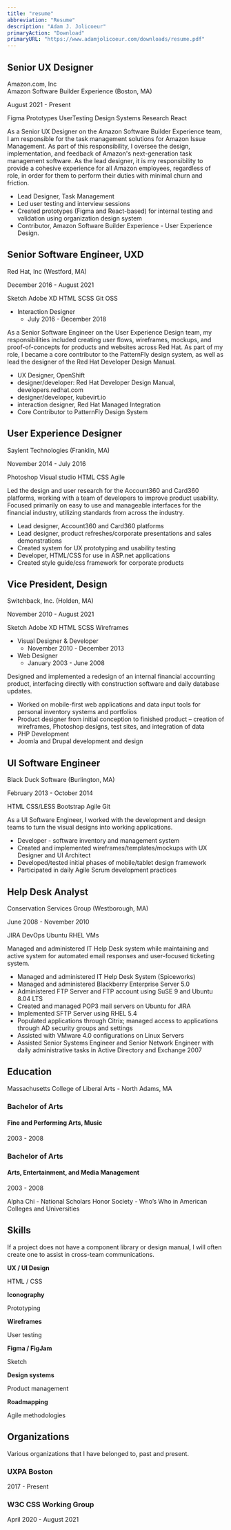 ```yaml
---
title: "resume"
abbreviation: "Resume"
description: "Adam J. Jolicoeur"
primaryAction: "Download"
primaryURL: "https://www.adamjolicoeur.com/downloads/resume.pdf"
---
```


<div class="container-xxl mb-2 py-2 px-md-5">
  <div class="row px-3 pb-3">
    <div class="col-md-6">
      <h2 class="mt-0">Senior UX Designer</h2>
      <p class="fs-5 my-0">Amazon.com, Inc <br /> Amazon Software Builder Experience (Boston, MA)</p>
      <p class="text-body-secondary">August 2021 - Present</p>
      <div class="container-fluid pb-3">
        <span class="badge rounded-pill bg-dark">Figma</span>
        <span class="badge rounded-pill bg-dark">Prototypes</span>
        <span class="badge rounded-pill bg-dark">UserTesting</span>
        <span class="badge rounded-pill bg-dark">Design Systems</span>
        <span class="badge rounded-pill bg-dark">Research</span>
        <span class="badge rounded-pill bg-dark">React</span>
      </div>
    </div>
    <div class="col-md-6">
      <p class="pt-0">As a Senior UX Designer on the Amazon Software Builder Experience team, I am responsible for the task management solutions for Amazon Issue Management. As part of this responsibility, I oversee the design, implementation, and feedback of Amazon's next-generation task management software. As the lead designer, it is my responsibility to provide a cohesive experience for all Amazon employees, regardless of role, in order for them to perform their duties with minimal churn and friction.</p>
      <ul class="icon-list">
        <li>Lead Designer, Task Management</li>
        <li>Led user testing and interview sessions</li>
        <li>Created prototypes (Figma and React-based) for internal testing and validation using organization design system</li>
        <li>Contributor, Amazon Software Builder Experience - User Experience Design.
      </ul>
    </div>
  </div>
</div>
<div class="container-xxl mb-2 py-2 px-md-5">
  <div class="row px-3 pb-3">
    <div class="col-md-6">
      <h2 class="mt-0">Senior Software Engineer, UXD</h2>
      <p class="fs-5 my-0">Red Hat, Inc (Westford, MA)</p>
      <p class="text-body-secondary">December 2016 - August 2021</p>
      <div class="container-fluid pb-3">
        <span class="badge rounded-pill bg-dark">Sketch</span>
        <span class="badge rounded-pill bg-dark">Adobe XD</span>
        <span class="badge rounded-pill bg-dark">HTML</span>
        <span class="badge rounded-pill bg-dark">SCSS</span>
        <span class="badge rounded-pill bg-dark">Git</span>
        <span class="badge rounded-pill bg-dark">OSS</span>
      </div>
      <ul class="icon-list">
        <li class="text-muted">
          Interaction Designer
          <ul><li>July 2016 - December 2018</li></ul>
        </li>
      </ul>
    </div>
    <div class="col-md-6">
      <p>As a Senior Software Engineer on the User Experience Design team, my responsibilities included creating user flows, wireframes, mockups, and proof-of-concepts for products and websites across Red Hat. As part of my role, I became a core contributor to the PatternFly design system, as well as lead the designer of the Red Hat Developer Design Manual.</p>
      <ul class="icon-list">
        <li>UX Designer, OpenShift</li>
        <li>designer/developer: Red Hat Developer Design Manual, developers.redhat.com</li>
        <li>designer/developer, kubevirt.io </li>
        <li>interaction designer, Red Hat Managed Integration</li>
        <li>Core Contributor to PatternFly Design System</li>
      </ul>
    </div>
  </div>
</div>
<div class="container-xxl mb-2 py-2 px-md-5">
  <div class="row px-3 pb-3">
    <div class="col-md-6">
      <h2 class="mt-0">User Experience Designer</h2>
      <p class="fs-5 my-0">Saylent Technologies (Franklin, MA)</p>
      <p class="text-body-secondary">November 2014 - July 2016</p>
      <div class="container-fluid pb-3">
        <span class="badge rounded-pill bg-dark">Photoshop</span>
        <span class="badge rounded-pill bg-dark">Visual studio</span>
        <span class="badge rounded-pill bg-dark">HTML</span>
        <span class="badge rounded-pill bg-dark">CSS</span>
        <span class="badge rounded-pill bg-dark">Agile</span>
      </div>
    </div>
    <div class="col-md-6">
      <p>Led the design and user research for the Account360 and Card360 platforms, working with a team of developers to improve product usability. Focused primarily on easy to use and manageable interfaces for the financial industry, utilizing standards from across the industry.</p>
      <ul class="icon-list">
        <li>Lead designer, Account360 and Card360 platforms</li>
        <li>Lead designer, product refreshes/corporate presentations and sales demonstrations</li>
        <li>Created system for UX prototyping and usability testing</li>
        <li>Developer, HTML/CSS for use in ASP.net applications</li>
        <li>Created style guide/css framework for corporate products</li>
      </ul>
    </div>
  </div>
</div>
<div class="container-xxl mb-2 py-2 px-md-5">
  <div class="row px-3 pb-3">
    <div class="col-md-6">
      <h2 class="mt-0">Vice President, Design</h2>
      <p class="fs-5 my-0">Switchback, Inc. (Holden, MA)</p>
      <p class="text-body-secondary">November 2010 - August 2021</p>
      <div class="container-fluid pb-3">
        <span class="badge rounded-pill bg-dark">Sketch</span>
        <span class="badge rounded-pill bg-dark">Adobe XD</span>
        <span class="badge rounded-pill bg-dark">HTML</span>
        <span class="badge rounded-pill bg-dark">SCSS</span>
        <span class="badge rounded-pill bg-dark">Wireframes</span>
      </div>
      <ul class="icon-list">
        <li class="text-muted">
          Visual Designer &amp; Developer
          <ul><li>November 2010 - December 2013</li></ul>
        </li>
        <li class="text-muted">
          Web Designer
          <ul><li>January 2003 - June 2008</li></ul>
        </li>
      </ul>
    </div>
    <div class="col-md-6">
      <p>Designed and implemented a redesign of an internal financial accounting product, interfacing directly with construction software and daily database updates.</p>
      <ul class="icon-list">
        <li>Worked on mobile-first web applications and data input tools for personal inventory systems and portfolios</li>
        <li>Product designer from initial conception to finished product – creation of wireframes, Photoshop designs, test sites, and integration of data</li>
        <li>PHP Development</li>
        <li>Joomla and Drupal development and design</li>
      </ul>
    </div>
  </div>
</div>
<div class="container-xxl mb-2 py-2 px-md-5">
  <div class="row px-3 pb-3">
    <div class="col-md-6">
      <h2 class="mt-0">UI Software Engineer</h2>
      <p class="fs-5 my-0">Black Duck Software (Burlington, MA)</p>
      <p class="text-body-secondary">February 2013 - October 2014</p>
      <div class="container-fluid pb-3">
        <span class="badge rounded-pill bg-dark">HTML</span>
        <span class="badge rounded-pill bg-dark">CSS/LESS</span>
        <span class="badge rounded-pill bg-dark">Bootstrap</span>
        <span class="badge rounded-pill bg-dark">Agile</span>
        <span class="badge rounded-pill bg-dark">Git</span>
      </div>
    </div>
    <div class="col-md-6">
      <p>As a UI Software Engineer, I worked with the development and design teams to turn the visual designs into working applications.</p>
      <ul class="icon-list">
        <li>Developer - software inventory and management system</li>
        <li>Created and implemented wireframes/templates/mockups with UX Designer and UI Architect</li>
        <li>Developed/tested initial phases of mobile/tablet design framework</li>
        <li>Participated in daily Agile Scrum development practices</li>
      </ul>
    </div>
  </div>
</div>
<div class="container-xxl mb-2 py-2 px-md-5">
  <div class="row px-3 pb-3">
    <div class="col-md-6">
      <h2 class="mt-0">Help Desk Analyst</h2>
      <p class="fs-5 my-0">Conservation Services Group (Westborough, MA)</p>
      <p class="text-body-secondary">June 2008 - November 2010</p>
      <div class="container-fluid pb-3">
        <span class="badge rounded-pill bg-dark">JIRA</span>
        <span class="badge rounded-pill bg-dark">DevOps</span>
        <span class="badge rounded-pill bg-dark">Ubuntu</span>
        <span class="badge rounded-pill bg-dark">RHEL</span>
        <span class="badge rounded-pill bg-dark">VMs</span>
      </div>
    </div>
    <div class="col-md-6">
    <p>Managed and administered IT Help Desk system while maintaining and active system for automated email responses and user-focused ticketing system.</p>
      <ul class="icon-list">
        <li>Managed and administered IT Help Desk System (Spiceworks)</li>
        <li>Managed and administered Blackberry Enterprise Server 5.0</li>
        <li>Administered FTP Server and FTP account using SuSE 9 and Ubuntu 8.04 LTS</li>
        <li>Created and managed POP3 mail servers on Ubuntu for JIRA</li>
        <li>Implemented SFTP Server using RHEL 5.4</li>
        <li>Populated applications through Citrix; managed access to applications through AD security groups and settings</li>
        <li>Assisted with VMware 4.0 configurations on Linux Servers</li>
        <li>Assisted Senior Systems Engineer and Senior Network Engineer with daily administrative tasks in Active Directory and Exchange 2007</li>
      </ul>
    </div>
  </div>
</div>
<div class="container-xxl py-3 mt-3 text-bg-light">
  <div class="row px-3 pb-3">
    <div class="col-12">
      <h2>Education</h2>
      <p class="paragraph-inset">Massachusetts College of Liberal Arts - North Adams, MA</p>
    </div>
  </div>
  <div class="row px-3 align-items-center">
    <div class="col-md-6">
      <h3 class="job--company-name">Bachelor of Arts</h3>
      <h4 class="job--company-role">Fine and Performing Arts, Music</h4>
      <p class="job--company-dates">2003 - 2008</p>
    </div>
    <div class="col-md-6">
      <h3 class="job--company-name">Bachelor of Arts</h3>
      <h4 class="job--company-role">Arts, Entertainment, and Media Management</h4>
      <p class="job--company-dates">2003 - 2008</p>
    </div>
  </div>
  <div class="row px-3 py-3">
    <p>Alpha Chi - National Scholars Honor Society - Who’s Who in American Colleges and Universities</p>
  </div>
</div>
<div class="container-xxl pb-3">
  <div class="row px-3">
    <div class="col-12">
      <h2>Skills</h2>
      <p class="paragraph-inset">If a project does not have a component library or design manual, I will often create one to assist in cross-team communications.</p>
    </div>
  </div>
  <div class="row px-3 justify-content-md-center text-center">
    <div class="col-sm-6 col-md-3">
      <p class="column-list-item"><strong>UX / UI Design</strong></p>
      <p class="column-list-item">HTML / CSS</p>
      <p class="column-list-item"><strong>Iconography</strong></p>
    </div>
    <div class="col-sm-6 col-md-3">
      <p class="column-list-item">Prototyping</p>
      <p class="column-list-item"><strong>Wireframes</strong></p>
      <p class="column-list-item">User testing</p>
    </div>
    <div class="col-sm-6 col-md-3">
      <p class="column-list-item"><strong>Figma / FigJam</strong></p>
      <p class="column-list-item">Sketch</p>
      <p class="column-list-item"><strong>Design systems</strong></p>
    </div>
    <div class="col-sm-6 col-md-3">
      <p class="column-list-item">Product management</p>
      <p class="column-list-item"><strong>Roadmapping</strong></p>
      <p class="column-list-item">Agile methodologies</p>
    </div>
  </div>
</div>
<div class="container-xxl py-3 my-3 text-bg-light">
  <div class="row px-3 pb-3">
    <div class="col-12">
      <h2>Organizations</h2>
      <p class="paragraph-inset">Various organizations that I have belonged to, past and present.</p>
    </div>
  </div>
  <div class="row px-3 align-items-center">
    <div class="col-md-6">
      <h3 class="job--company-name">UXPA Boston</h3>
      <p class="job--company-dates">2017 - Present</p>
    </div>
    <div class="col-md-6">
      <h3 class="job--company-name">W3C CSS Working Group</h3>
      <p class="job--company-dates">April 2020 - August 2021</p>
    </div>
  </div>
</div>
